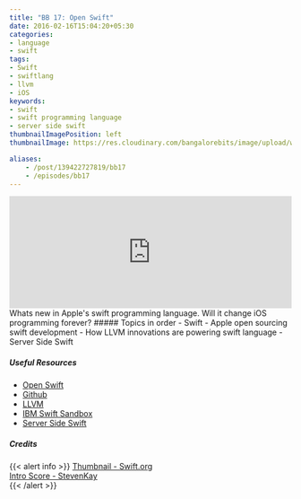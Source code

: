 ```yaml
---
title: "BB 17: Open Swift"
date: 2016-02-16T15:04:20+05:30
categories:
- language
- swift
tags:
- Swift
- swiftlang
- llvm
- iOS
keywords:
- swift
- swift programming language
- server side swift
thumbnailImagePosition: left
thumbnailImage: https://res.cloudinary.com/bangalorebits/image/upload/w_900,h_900,c_fill,r_max/v1517410306/bb-episode-assets/bb17-thumbnail.png

aliases:
    - /post/139422727819/bb17
    - /episodes/bb17
---
```

<iframe frameborder='0' height='200px' scrolling='no' seamless src='https://embed.simplecast.com/2b2ac0ac?color=f5f5f5' width='100%'></iframe>
<BR>
Whats new in Apple's swift programming language. Will it change iOS programming forever?
<!--more-->
##### Topics in order
- Swift
- Apple open sourcing swift development
- How LLVM innovations are powering swift language
- Server Side Swift


##### Useful Resources
*   [Open Swift](https://swift.org/)
*   [Github](https://github.com/apple/)
*   [LLVM](https://llvm.org/)
*   [IBM Swift Sandbox](https://swiftlang.ng.bluemix.net/?cm_mmc=developerWorks-_-dWdevcenter-_-swift-_-lp#/repl)
*   [Server Side Swift](https://perfect.org/)


##### Credits

{{< alert info  >}}
  [Thumbnail - Swift.org](https://swift.org) <BR>
  [Intro Score - StevenKay](https://plus.google.com/+StevenKay_Detachment)<BR>
{{< /alert >}}
